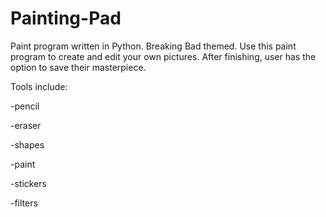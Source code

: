 # Painting-Pad
Paint program written in Python. Breaking Bad themed. Use this paint program to create and edit your own pictures.
After finishing, user has the option to save their masterpiece.

Tools include:

  -pencil
  
  -eraser
  
  -shapes
  
  -paint
  
  -stickers
  
  -filters
